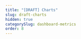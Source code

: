 ```yaml
---
title: "[DRAFT] Charts"
slug: draft-charts
hidden: true
categorySlug: dashboard-metrics
order: 8
---
```

